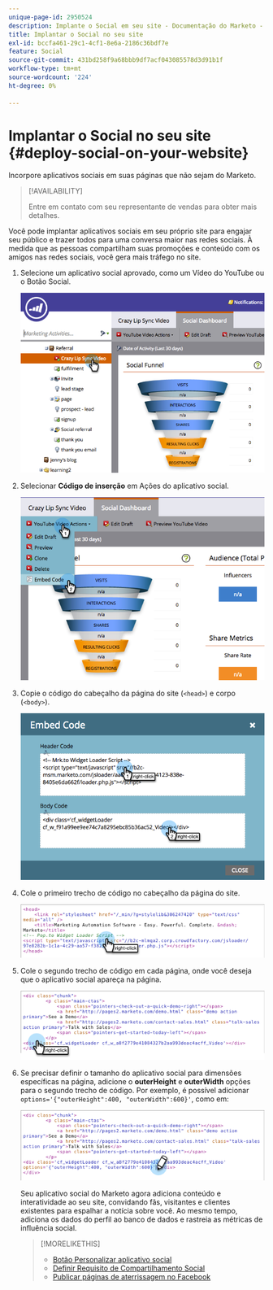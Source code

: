 ```yaml
---
unique-page-id: 2950524
description: Implante o Social em seu site - Documentação do Marketo - Documentação do produto
title: Implantar o Social no seu site
exl-id: bccfa461-29c1-4cf1-8e6a-2186c36bdf7e
feature: Social
source-git-commit: 431bd258f9a68bbb9df7acf043085578d3d91b1f
workflow-type: tm+mt
source-wordcount: '224'
ht-degree: 0%

---
```


# Implantar o Social no seu site {#deploy-social-on-your-website}

Incorpore aplicativos sociais em suas páginas que não sejam do Marketo.

>[!AVAILABILITY]
>
>Entre em contato com seu representante de vendas para obter mais detalhes.

Você pode implantar aplicativos sociais em seu próprio site para engajar seu público e trazer todos para uma conversa maior nas redes sociais. À medida que as pessoas compartilham suas promoções e conteúdo com os amigos nas redes sociais, você gera mais tráfego no site.

1. Selecione um aplicativo social aprovado, como um Vídeo do YouTube ou o Botão Social.

   ![](assets/image2015-5-12-11-3a43-3a24.png)

1. Selecionar **Código de inserção** em Ações do aplicativo social.

   ![](assets/image2015-5-12-12-3a59-3a46.png)

1. Copie o código do cabeçalho da página do site (`<head>`) e corpo (`<body>`).

   ![](assets/image2015-5-12-13-3a3-3a34.png)

1. Cole o primeiro trecho de código no cabeçalho da página do site.

   ![](assets/socialonsite-embedhead.png)

1. Cole o segundo trecho de código em cada página, onde você deseja que o aplicativo social apareça na página.

   ![](assets/socialonsite-embedwidget.png)

1. Se precisar definir o tamanho do aplicativo social para dimensões específicas na página, adicione o **outerHeight** e **outerWidth** opções para o segundo trecho de código. Por exemplo, é possível adicionar `options='{"outerHeight":400, "outerWidth":600}'`, como em:

   ![](assets/socialonsite-resizewidget2.png)

   Seu aplicativo social do Marketo agora adiciona conteúdo e interatividade ao seu site, convidando fãs, visitantes e clientes existentes para espalhar a notícia sobre você. Ao mesmo tempo, adiciona os dados do perfil ao banco de dados e rastreia as métricas de influência social.

   >[!MORELIKETHIS]
   >
   >* [Botão Personalizar aplicativo social](/help/marketo/product-docs/demand-generation/social/configuring-social-actions/customize-social-app-button.md)
   >* [Definir Requisito de Compartilhamento Social](/help/marketo/product-docs/demand-generation/social/social-functions/set-social-share-requirement.md)
   >* [Publicar páginas de aterrissagem no Facebook](/help/marketo/product-docs/demand-generation/facebook/publish-landing-pages-to-facebook.md)
